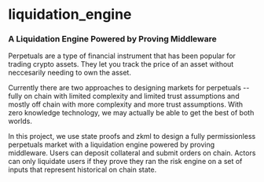 # liquidation_engine

### A Liquidation Engine Powered by Proving Middleware

Perpetuals are a type of financial instrument that has been popular for trading crypto assets. They let you track the price of an asset without neccesarily needing to own the asset.

Currently there are two approaches to designing markets for perpetuals -- fully on chain with limited complexity and limited trust assumptions and mostly off chain with more complexity and more trust assumptions. With zero knowledge technology, we may actually be able to get the best of both worlds. 

In this project, we use state proofs and zkml to design a fully permissionless perpetuals market with a liquidation engine powered by proving middleware. Users can deposit collateral and submit orders on chain. Actors can only liquidate users if they prove they ran the risk engine on a set of inputs that represent historical on chain state. 
